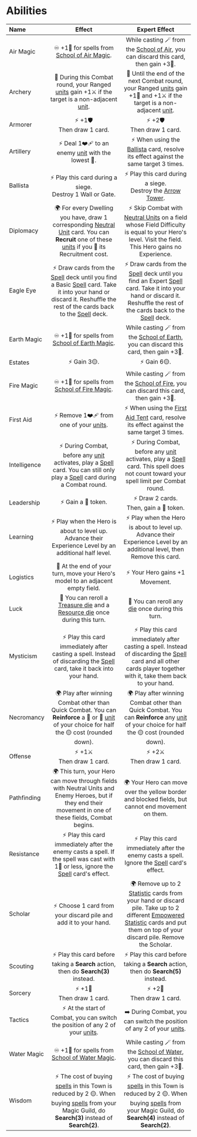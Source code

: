 # Abilities

| Name | Effect | Expert Effect |
| :--- | :---: | :---: |
| Air Magic | ♾️ +1📖 for spells from [School of Air Magic](spells.md#air-magic). | While casting 🪄 from the [School of Air](spells.md#air-magic), you can discard this card, then gain +3📖. |
| Archery | 🔄 During this Combat round, your Ranged [units](units.md) gain +1⚔️ if the target is a non-adjacent [unit](units.md). |🔄 Until the end of the next Combat round, your Ranged [units](units.md) gain +1🤺 and +1⚔️ if the target is a non-adjacent [unit](units.md). |
| Armorer | ⚡️ +1🛡️<br>Then draw 1 card. | ⚡️ +2🛡️<br>Then draw 1 card. |
| Artillery | ⚡️ Deal 1❤️‍🩹 to an enemy [unit](units.md) with the lowest 🤺. | ⚡️ When using the [Ballista](war_machines.md) card, resolve its effect against the same target 3 times. |
| Ballista | ⚡️ Play this card during a siege.<br>Destroy 1 Wall or Gate. | ⚡️ Play this card during a siege.<br>Destroy the [Arrow Tower](units.md#other). |
| Diplomacy | 🌍 For every Dwelling you have, draw 1 corresponding [Neutral Unit](units.md#neutral) card. You can **Recruit** one of these [units](units.md) if you 🫳 its Recruitment cost. | ⚡️ Skip Combat with [Neutral Units](units.md#neutral) on a field whose Field Difficulty is equal to your Hero's level. Visit the field. This Hero gains no Experience. |
| Eagle Eye | ⚡️ Draw cards from the [Spell](spells.md) deck until you find a Basic [Spell](spells.md) card. Take it into your hand or discard it. Reshuffle the rest of the cards back to the [Spell](spells.md) deck. | ⚡️ Draw cards from the [Spell](spells.md) deck until you find an Expert [Spell](spells.md) card. Take it into your hand or discard it. Reshuffle the rest of the cards back to the [Spell](spells.md) deck. |
| Earth Magic | ♾️ +1📖 for spells from [School of Earth Magic](spells.md#earth-magic). | While casting 🪄 from the [School of Earth](spells.md#earth-magic), you can discard this card, then gain +3📖. |
| Estates | ⚡️ Gain 3🟡. | ⚡️ Gain 6🟡. |
| Fire Magic | ♾️ +1📖 for spells from [School of Fire Magic](spells.md#fire-magic). | While casting 🪄 from the [School of Fire](spells.md#fire-magic), you can discard this card, then gain +3📖. |
| First Aid | ⚡️ Remove 1❤️‍🩹 from one of your [units](units.md). | ⚡️ When using the [First Aid Tent](war_machines.md) card, resolve its effect against the same target 3 times. |
| Intelligence | ⚡️ During Combat, before any [unit](units.md) activates, play a [Spell](spells.md) card. You can still only play a [Spell](spells.md) card during a Combat round. |⚡️ During Combat, before any [unit](units.md) activates, play a [Spell](spells.md) card. This spell does not count toward your spell limit per Combat round. |
| Leadership | ⚡️ Gain a 💛 token. | ⚡️ Draw 2 cards.<br>Then, gain a 💛 token. |
| Learning | ⚡️ Play when the Hero is about to level up. Advance their Experience Level by an additional half level. | ⚡️ Play when the Hero is about to level up. Advance their Experience Level by an additional level, then Remove this card. |
| Logistics | 🔄 At the end of your turn, move your Hero's model to an adjacent empty field. | ⚡️ Your Hero gains +1 Movement. |
| Luck | 🔄 You can reroll a [Treasure die](dice.md#treasure-die) and a [Resource die](dice.md#resource-die) once during this turn. | 🔄 You can reroll any [die](dice.md) once during this turn. |
| Mysticism | ⚡️ Play this card immediately after casting a spell. Instead of discarding the [Spell](spells.md) card, take it back into your hand. | ⚡️ Play this card immediately after casting a spell. Instead of discarding the [Spell](spells.md) card and all other cards player together with it, take them back to your hand. |
| Necromancy | 🌍 Play after winning Combat other than Quick Combat. You can **Reinforce** a 🥉 or 🥈 [unit](units.md) of your choice for half the 🟡 cost (rounded down). | 🌍 Play after winning Combat other than Quick Combat. You can **Reinforce** any [unit](units.md) of your choice for half the 🟡 cost (rounded down). |
| Offense | ⚡️ +1⚔️<br>Then draw 1 card. | ⚡️ +2⚔️<br>Then draw 1 card. |
| Pathfinding | 🌍 This turn, your Hero can move through fields with Neutral Units and Enemy Heroes, but if they end their movement in one of these fields, Combat begins. | 🌍 Your Hero can move over the yellow border and blocked fields, but cannot end movement on them. |
| Resistance | ⚡️ Play this card immediately after the enemy casts a spell. If the spell was cast with 1📖 or less, ignore the [Spell](spells.md) card's effect. | ⚡️ Play this card immediately after the enemy casts a spell. Ignore the [Spell](spells.md) card's effect. |
| Scholar | ⚡️ Choose 1 card from your discard pile and add it to your hand. | 🌍 Remove up to 2 [Statistic](statistics.md) cards from your hand or discard pile. Take up to 2 different [Empowered Statistic](statistics.md) cards and put them on top of your discard pile. Remove the Scholar. |
| Scouting | ⚡️ Play this card before taking a **Search** action, then do **Search(3)** instead. | ⚡️ Play this card before taking a **Search** action, then do **Search(5)** instead. |
| Sorcery | ⚡️ +1📖<br>Then draw 1 card. | ⚡️ +2📖<br>Then draw 1 card. |
| Tactics | ⚡️ At the start of Combat, you can switch the position of any 2 of your [units](units.md). | ➡️ During Combat, you can switch the position of any 2 of your [units](units.md). |
| Water Magic | ♾️ +1📖 for spells from [School of Water Magic](spells.md#water-magic). | While casting 🪄 from the [School of Water](spells.md#water-magic), you can discard this card, then gain +3📖. |
| Wisdom | ⚡️ The cost of buying [spells](spells.md) in this Town is reduced by 2 🟡. When buying [spells](spells.md) from your Magic Guild, do **Search(3)** instead of **Search(2)**. | ⚡️ The cost of buying [spells](spells.md) in this Town is reduced by 2 🟡. When buying [spells](spells.md) from your Magic Guild, do **Search(4)** instead of **Search(2)**. |
